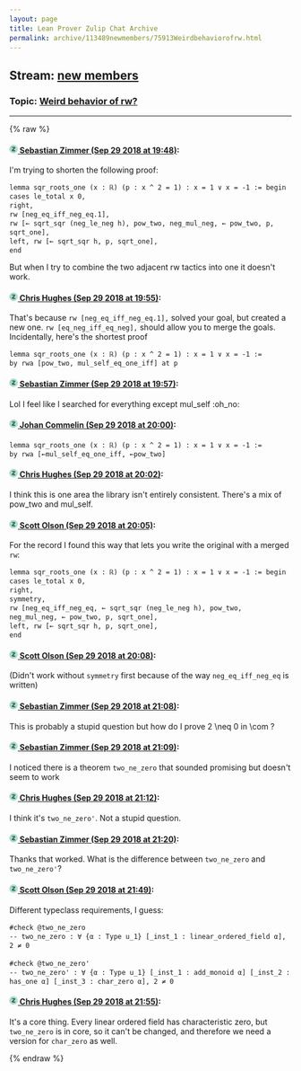 ```yaml
---
layout: page
title: Lean Prover Zulip Chat Archive 
permalink: archive/113489newmembers/75913Weirdbehaviorofrw.html
---
```


## Stream: [new members](index.html)
### Topic: [Weird behavior of rw?](75913Weirdbehaviorofrw.html)

---


{% raw %}
#### [![Click to go to Zulip](../../assets/img/zulip2.png) Sebastian Zimmer (Sep 29 2018 at 19:48)](https://leanprover.zulipchat.com/#narrow/stream/113489-new%20members/topic/Weird%20behavior%20of%20rw%3F/near/134890495):
I'm trying to shorten the following proof:

```
lemma sqr_roots_one (x : ℝ) (p : x ^ 2 = 1) : x = 1 ∨ x = -1 := begin
cases le_total x 0,
right,
rw [neg_eq_iff_neg_eq.1],
rw [← sqrt_sqr (neg_le_neg h), pow_two, neg_mul_neg, ← pow_two, p, sqrt_one],
left, rw [← sqrt_sqr h, p, sqrt_one],
end
```
But when I try to combine the two adjacent rw tactics into one it doesn't work.

#### [![Click to go to Zulip](../../assets/img/zulip2.png) Chris Hughes (Sep 29 2018 at 19:55)](https://leanprover.zulipchat.com/#narrow/stream/113489-new%20members/topic/Weird%20behavior%20of%20rw%3F/near/134890652):
That's because `rw [neg_eq_iff_neg_eq.1],` solved your goal, but created a new one. `rw [eq_neg_iff_eq_neg],` should allow you to merge the goals.
Incidentally, here's the shortest proof
```lean
lemma sqr_roots_one (x : ℝ) (p : x ^ 2 = 1) : x = 1 ∨ x = -1 :=
by rwa [pow_two, mul_self_eq_one_iff] at p
```

#### [![Click to go to Zulip](../../assets/img/zulip2.png) Sebastian Zimmer (Sep 29 2018 at 19:57)](https://leanprover.zulipchat.com/#narrow/stream/113489-new%20members/topic/Weird%20behavior%20of%20rw%3F/near/134890698):
Lol I feel like I searched for everything except mul_self :oh_no:

#### [![Click to go to Zulip](../../assets/img/zulip2.png) Johan Commelin (Sep 29 2018 at 20:00)](https://leanprover.zulipchat.com/#narrow/stream/113489-new%20members/topic/Weird%20behavior%20of%20rw%3F/near/134890804):
```lean
lemma sqr_roots_one (x : ℝ) (p : x ^ 2 = 1) : x = 1 ∨ x = -1 :=
by rwa [←mul_self_eq_one_iff, ←pow_two]
```

#### [![Click to go to Zulip](../../assets/img/zulip2.png) Chris Hughes (Sep 29 2018 at 20:02)](https://leanprover.zulipchat.com/#narrow/stream/113489-new%20members/topic/Weird%20behavior%20of%20rw%3F/near/134890854):
I think this is one area the library isn't entirely consistent. There's a mix of pow_two and mul_self.

#### [![Click to go to Zulip](../../assets/img/zulip2.png) Scott Olson (Sep 29 2018 at 20:05)](https://leanprover.zulipchat.com/#narrow/stream/113489-new%20members/topic/Weird%20behavior%20of%20rw%3F/near/134890928):
For the record I found this way that lets you write the original with a merged `rw`:

```lean
lemma sqr_roots_one (x : ℝ) (p : x ^ 2 = 1) : x = 1 ∨ x = -1 := begin
cases le_total x 0,
right,
symmetry,
rw [neg_eq_iff_neg_eq, ← sqrt_sqr (neg_le_neg h), pow_two, neg_mul_neg, ← pow_two, p, sqrt_one],
left, rw [← sqrt_sqr h, p, sqrt_one],
end
```

#### [![Click to go to Zulip](../../assets/img/zulip2.png) Scott Olson (Sep 29 2018 at 20:08)](https://leanprover.zulipchat.com/#narrow/stream/113489-new%20members/topic/Weird%20behavior%20of%20rw%3F/near/134891047):
(Didn't work without `symmetry` first because of the way `neg_eq_iff_neg_eq` is written)

#### [![Click to go to Zulip](../../assets/img/zulip2.png) Sebastian Zimmer (Sep 29 2018 at 21:08)](https://leanprover.zulipchat.com/#narrow/stream/113489-new%20members/topic/Weird%20behavior%20of%20rw%3F/near/134892753):
This is probably a stupid question but how do I prove 2 \neq 0 in \com ?

#### [![Click to go to Zulip](../../assets/img/zulip2.png) Sebastian Zimmer (Sep 29 2018 at 21:09)](https://leanprover.zulipchat.com/#narrow/stream/113489-new%20members/topic/Weird%20behavior%20of%20rw%3F/near/134892763):
I noticed there is a theorem `two_ne_zero` that sounded promising but doesn't seem to work

#### [![Click to go to Zulip](../../assets/img/zulip2.png) Chris Hughes (Sep 29 2018 at 21:12)](https://leanprover.zulipchat.com/#narrow/stream/113489-new%20members/topic/Weird%20behavior%20of%20rw%3F/near/134892866):
I think it's `two_ne_zero'`. Not a stupid question.

#### [![Click to go to Zulip](../../assets/img/zulip2.png) Sebastian Zimmer (Sep 29 2018 at 21:20)](https://leanprover.zulipchat.com/#narrow/stream/113489-new%20members/topic/Weird%20behavior%20of%20rw%3F/near/134893098):
Thanks that worked. What is the difference between `two_ne_zero`  and `two_ne_zero'`?

#### [![Click to go to Zulip](../../assets/img/zulip2.png) Scott Olson (Sep 29 2018 at 21:49)](https://leanprover.zulipchat.com/#narrow/stream/113489-new%20members/topic/Weird%20behavior%20of%20rw%3F/near/134893823):
Different typeclass requirements, I guess:

```lean
#check @two_ne_zero
-- two_ne_zero : ∀ {α : Type u_1} [_inst_1 : linear_ordered_field α], 2 ≠ 0

#check @two_ne_zero'
-- two_ne_zero' : ∀ {α : Type u_1} [_inst_1 : add_monoid α] [_inst_2 : has_one α] [_inst_3 : char_zero α], 2 ≠ 0
```

#### [![Click to go to Zulip](../../assets/img/zulip2.png) Chris Hughes (Sep 29 2018 at 21:55)](https://leanprover.zulipchat.com/#narrow/stream/113489-new%20members/topic/Weird%20behavior%20of%20rw%3F/near/134893977):
It's a core thing. Every linear ordered field has characteristic zero, but `two_ne_zero` is in core, so it can't be changed, and therefore we need a version for `char_zero` as well.


{% endraw %}
